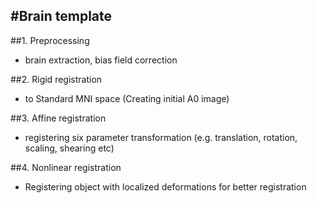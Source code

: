 #**Brain template**
-----------------------

##1. Preprocessing
   - brain extraction, bias field correction
    
##2. Rigid registration
   - to Standard MNI space (Creating initial A0 image)
     
##3. Affine registration
   - registering six parameter transformation (e.g. translation, rotation, scaling, shearing etc)

##4. Nonlinear registration
   - Registering object with localized deformations for better registration

